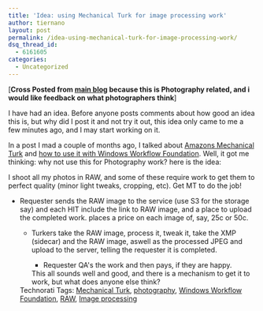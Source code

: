 ```yaml
---
title: 'Idea: using Mechanical Turk for image processing work'
author: tiernano
layout: post
permalink: /idea-using-mechanical-turk-for-image-processing-work/
dsq_thread_id:
  - 6161605
categories:
  - Uncategorized
---
```

[**Cross Posted from **[**main blog**][1]**&nbsp;because this is Photography related, and i would like feedback on what photographers think**]&nbsp;

I have had an idea. Before anyone posts comments about how good an idea this is, but why did I post it and not try it out, this idea only came to me a few minutes ago, and I may start working on it. 

In a post I mad a couple of months ago, I talked about [Amazons Mechanical Turk][2] and [how to use it with Windows Workflow Foundation][3]. Well, it got me thinking: why not use this for Photography work? here is the idea:

I shoot all my photos in RAW, and some of these require work to get them to perfect quality (minor light tweaks, cropping, etc). Get MT to do the job! 

  * Requester&nbsp;sends the RAW image to the service (use S3 for the storage say) and each HIT include the link to RAW image, and a place to upload the completed work. places a price on each image of, say, 25c or 50c. 
      * Turkers take the RAW image, process it, tweak it, take the XMP (sidecar) and the RAW image, aswell as the processed JPEG and upload to the server, telling the requester it is completed. 
          * Requester&nbsp;QA's the work and then&nbsp;pays, if they are happy.</ul> 
        This all sounds well and good, and there is a mechanism to get it to work, but what does anyone else think?
        
        <div class="wlWriterSmartContent" id="0767317B-992E-4b12-91E0-4F059A8CECA8:28ce1fcf-ec1a-45b4-aceb-6cc0f0bee789" contenteditable="false" style="padding-right: 0px; display: inline; padding-left: 0px; padding-bottom: 0px; margin: 0px; padding-top: 0px">
          Technorati Tags: <a href="http://technorati.com/tags/Mechanical%20Turk" rel="tag">Mechanical Turk</a>, <a href="http://technorati.com/tags/photography" rel="tag">photography</a>, <a href="http://technorati.com/tags/Windows%20Workflow%20Foundation" rel="tag">Windows Workflow Foundation</a>, <a href="http://technorati.com/tags/RAW" rel="tag">RAW</a>, <a href="http://technorati.com/tags/Image%20processing" rel="tag">Image processing</a>
        </div>

 [1]: http://blog.lotas-smartman.net/archive/2007/08/25/idea-using-mechanical-turk-for-image-processing-work.aspx
 [2]: http://www.amazon.com/Mechanical-Turk-AWS-home-page/b/ref=sc_fe_l_2/002-2787390-9969626?ie=UTF8&node=15879911&no=3435361&me=A36L942TSJ2AJA
 [3]: http://blog.lotas-smartman.net/archive/2007/02/07/integrating-amazon-mechanical-turk-into-windows-workflow-foundation.aspx